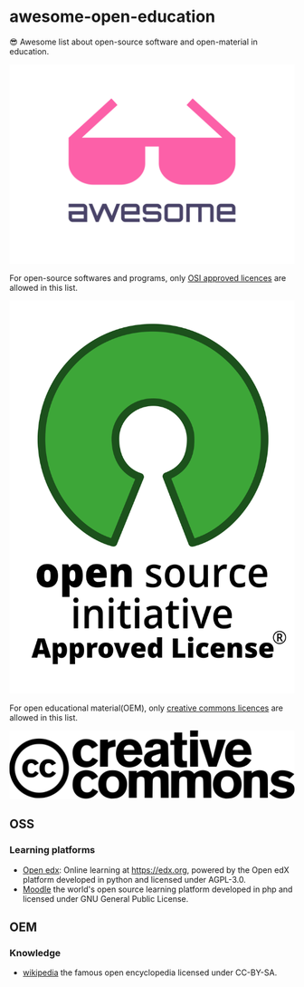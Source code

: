 # awesome-open-education

😎 Awesome list about open-source software and open-material in education.

![Awesome logo](./media/logo.svg)

For open-source softwares and programs, only
[OSI approved licences](https://opensource.org/licenses/) are allowed in this
list.

![OSI approved logo](./media/OSIApproved.svg)

For open educational material(OEM), only [creative commons licences](https://creativecommons.org/share-your-work/cclicenses/) are allowed in this list.

![Creative commons logo](./media/CC-logo.svg)

## OSS

### Learning platforms

- [Open edx](https://github.com/edx/): Online learning at https://edx.org, powered by the Open edX platform developed in python and licensed under AGPL-3.0.
- [Moodle](https://github.com/moodle/moodle) the world's open source learning platform developed in php and licensed under GNU General Public
  License.

## OEM

### Knowledge

- [wikipedia](https://wikipedia.org) the famous open encyclopedia licensed under CC-BY-SA.

